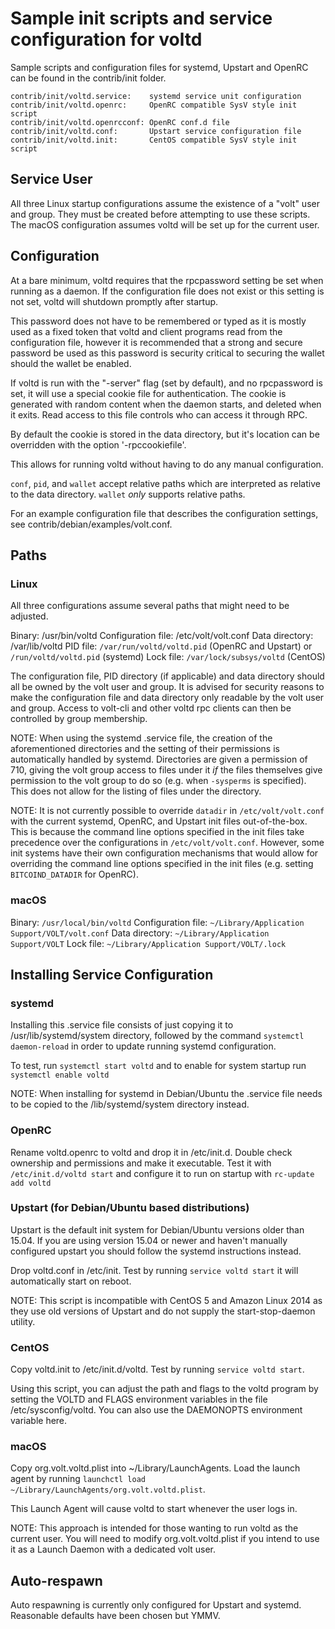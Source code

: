 Sample init scripts and service configuration for voltd
==========================================================

Sample scripts and configuration files for systemd, Upstart and OpenRC
can be found in the contrib/init folder.

    contrib/init/voltd.service:    systemd service unit configuration
    contrib/init/voltd.openrc:     OpenRC compatible SysV style init script
    contrib/init/voltd.openrcconf: OpenRC conf.d file
    contrib/init/voltd.conf:       Upstart service configuration file
    contrib/init/voltd.init:       CentOS compatible SysV style init script

Service User
---------------------------------

All three Linux startup configurations assume the existence of a "volt" user
and group.  They must be created before attempting to use these scripts.
The macOS configuration assumes voltd will be set up for the current user.

Configuration
---------------------------------

At a bare minimum, voltd requires that the rpcpassword setting be set
when running as a daemon.  If the configuration file does not exist or this
setting is not set, voltd will shutdown promptly after startup.

This password does not have to be remembered or typed as it is mostly used
as a fixed token that voltd and client programs read from the configuration
file, however it is recommended that a strong and secure password be used
as this password is security critical to securing the wallet should the
wallet be enabled.

If voltd is run with the "-server" flag (set by default), and no rpcpassword is set,
it will use a special cookie file for authentication. The cookie is generated with random
content when the daemon starts, and deleted when it exits. Read access to this file
controls who can access it through RPC.

By default the cookie is stored in the data directory, but it's location can be overridden
with the option '-rpccookiefile'.

This allows for running voltd without having to do any manual configuration.

`conf`, `pid`, and `wallet` accept relative paths which are interpreted as
relative to the data directory. `wallet` *only* supports relative paths.

For an example configuration file that describes the configuration settings,
see contrib/debian/examples/volt.conf.

Paths
---------------------------------

### Linux

All three configurations assume several paths that might need to be adjusted.

Binary:              /usr/bin/voltd
Configuration file:  /etc/volt/volt.conf
Data directory:      /var/lib/voltd
PID file:            `/var/run/voltd/voltd.pid` (OpenRC and Upstart) or `/run/voltd/voltd.pid` (systemd)
Lock file:           `/var/lock/subsys/voltd` (CentOS)

The configuration file, PID directory (if applicable) and data directory
should all be owned by the volt user and group.  It is advised for security
reasons to make the configuration file and data directory only readable by the
volt user and group.  Access to volt-cli and other voltd rpc clients
can then be controlled by group membership.

NOTE: When using the systemd .service file, the creation of the aforementioned
directories and the setting of their permissions is automatically handled by
systemd. Directories are given a permission of 710, giving the volt group
access to files under it _if_ the files themselves give permission to the
volt group to do so (e.g. when `-sysperms` is specified). This does not allow
for the listing of files under the directory.

NOTE: It is not currently possible to override `datadir` in
`/etc/volt/volt.conf` with the current systemd, OpenRC, and Upstart init
files out-of-the-box. This is because the command line options specified in the
init files take precedence over the configurations in
`/etc/volt/volt.conf`. However, some init systems have their own
configuration mechanisms that would allow for overriding the command line
options specified in the init files (e.g. setting `BITCOIND_DATADIR` for
OpenRC).

### macOS

Binary:              `/usr/local/bin/voltd`
Configuration file:  `~/Library/Application Support/VOLT/volt.conf`
Data directory:      `~/Library/Application Support/VOLT`
Lock file:           `~/Library/Application Support/VOLT/.lock`

Installing Service Configuration
-----------------------------------

### systemd

Installing this .service file consists of just copying it to
/usr/lib/systemd/system directory, followed by the command
`systemctl daemon-reload` in order to update running systemd configuration.

To test, run `systemctl start voltd` and to enable for system startup run
`systemctl enable voltd`

NOTE: When installing for systemd in Debian/Ubuntu the .service file needs to be copied to the /lib/systemd/system directory instead.

### OpenRC

Rename voltd.openrc to voltd and drop it in /etc/init.d.  Double
check ownership and permissions and make it executable.  Test it with
`/etc/init.d/voltd start` and configure it to run on startup with
`rc-update add voltd`

### Upstart (for Debian/Ubuntu based distributions)

Upstart is the default init system for Debian/Ubuntu versions older than 15.04. If you are using version 15.04 or newer and haven't manually configured upstart you should follow the systemd instructions instead.

Drop voltd.conf in /etc/init.  Test by running `service voltd start`
it will automatically start on reboot.

NOTE: This script is incompatible with CentOS 5 and Amazon Linux 2014 as they
use old versions of Upstart and do not supply the start-stop-daemon utility.

### CentOS

Copy voltd.init to /etc/init.d/voltd. Test by running `service voltd start`.

Using this script, you can adjust the path and flags to the voltd program by
setting the VOLTD and FLAGS environment variables in the file
/etc/sysconfig/voltd. You can also use the DAEMONOPTS environment variable here.

### macOS

Copy org.volt.voltd.plist into ~/Library/LaunchAgents. Load the launch agent by
running `launchctl load ~/Library/LaunchAgents/org.volt.voltd.plist`.

This Launch Agent will cause voltd to start whenever the user logs in.

NOTE: This approach is intended for those wanting to run voltd as the current user.
You will need to modify org.volt.voltd.plist if you intend to use it as a
Launch Daemon with a dedicated volt user.

Auto-respawn
-----------------------------------

Auto respawning is currently only configured for Upstart and systemd.
Reasonable defaults have been chosen but YMMV.
